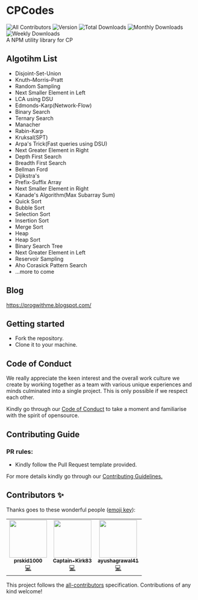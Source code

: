 # CPCodes
![All Contributors](https://img.shields.io/github/contributors/prskid1000/CPCodes)
![Version](https://img.shields.io/npm/v/cpcodes)
![Total Downloads](https://img.shields.io/npm/dt/cpcodes)
![Monthly Downloads](https://img.shields.io/npm/dm/cpcodes)
![Weekly Downloads](https://img.shields.io/npm/dw/cpcodes)
<br>A NPM utility library for CP


## Algotihm List

- Disjoint-Set-Union<br>
- Knuth–Morris–Pratt<br>
- Random Sampling<br>
- Next Smaller Element in Left<br>
- LCA using DSU<br>
- Edmonds-Karp(Network-Flow)<br>
- Binary Search<br>
- Ternary Search<br>
- Manacher<br>
- Rabin-Karp<br>
- Kruksal(SPT)<br>
- Arpa's Trick(Fast queries using DSU)<br>
- Next Greater Element in Right<br>
- Depth First Search<br>
- Breadth First Search<br>
- Bellman Ford<br>
- Dijikstra's<br>
- Prefix-Suffix Array<br>
- Next Smaller Element in Right<br>
- Kanade's Algorithm(Max Subarray Sum)<br>
- Quick Sort<br>
- Bubble Sort<br>
- Selection Sort<br>
- Insertion Sort<br>
- Merge Sort<br>
- Heap<br>
- Heap Sort<br>
- Binary Search Tree<br>
- Next Greater Element in Left<br>
- Reservoir Sampling<br>
- Aho Corasick Pattern Search<br>
- ...more to come<br>

## Blog
https://progwithme.blogspot.com/


## Getting started

- Fork the repository.
- Clone it to your machine.

## Code of Conduct

We really appreciate the keen interest and the overall work culture we create by
working together as a team with various unique experiences and minds culminated
into a single project. This is only possible if we respect each other.

Kindly go through our
[Code of Conduct](https://github.com/prskid1000/Template/blob/main/.github/CODE_OF_CONDUCT_TEMPLATE/CODE_OF_CONDUCT.md)
to take a moment and familiarise with the spirit of opensource.

## Contributing Guide

### PR rules:
- Kindly follow the Pull Request template provided.

For more details kindly go through our
[Contributing Guidelines.](https://github.com/prskid1000/Template/blob/main/.github/CONTRIBUTING_TEMPLATE/CONTRIBUTING.md)

## Contributors ✨

Thanks goes to these wonderful people ([emoji key](https://allcontributors.org/docs/en/emoji-key)):

<!-- ALL-CONTRIBUTORS-LIST:START - Do not remove or modify this section -->
<!-- prettier-ignore-start -->
<!-- markdownlint-disable -->
<table>
  <tr>
    <td align="center"><a href="http://biograph.dx.am/"><img src="https://avatars0.githubusercontent.com/prskid1000" width="100px;" alt=""/><br /><sub><b>prskid1000</b></sub></a><br /><a href="https://github.com/prskid1000/CPMath/commits?author=prskid1000" title="Code">💻</a></td>
    <td align="center"><a href="https://github.com/Captain-Kirk83"><img src="https://avatars0.githubusercontent.com/Captain-Kirk83" width="100px;" alt=""/><br /><sub><b>Captain-Kirk83</b></sub></a><br /><a href="https://github.com/Captain-Kirk83/CPMath/commits?author=Captain-Kirk83" title="Code">💻</a></td>
    <td align="center"><a href="https://github.com/ayushagrawal41"><img src="https://avatars0.githubusercontent.com/ayushagrawal41" width="100px;" alt=""/><br /><sub><b>ayushagrawal41</b></sub></a><br /><a href="https://github.com/ayushagrawal41/CPMath/commits?author=ayushagrawal41" title="Code">💻</a></td>
  </tr>
</table>

<!-- markdownlint-enable -->
<!-- prettier-ignore-end -->
<!-- ALL-CONTRIBUTORS-LIST:END -->

This project follows the [all-contributors](https://github.com/all-contributors/all-contributors) specification. Contributions of any kind welcome!
